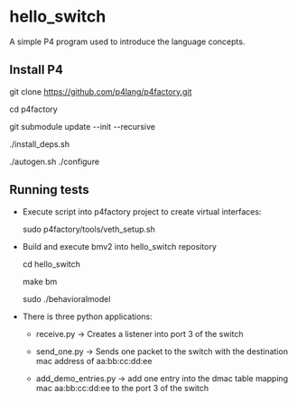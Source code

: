 # hello_switch

A simple P4 program used to introduce the language concepts.


## Install P4

git clone https://github.com/p4lang/p4factory.git

cd p4factory

git submodule update --init --recursive

./install_deps.sh

./autogen.sh
./configure

## Running tests

* Execute script into p4factory project to create virtual interfaces:
  
   sudo p4factory/tools/veth_setup.sh
  
* Build and execute bmv2 into hello_switch repository
  
  cd hello_switch
  
  make bm
   
  sudo ./behavioral­model
  
* There is three python applications:

  * receive.py -> Creates a listener into port 3 of the switch

  * send_one.py -> Sends one packet to the switch with the destination mac address of aa:bb:cc:dd:ee

  * add_demo_entries.py -> add one entry into the dmac table mapping mac aa:bb:cc:dd:ee to the port 3 of the switch
